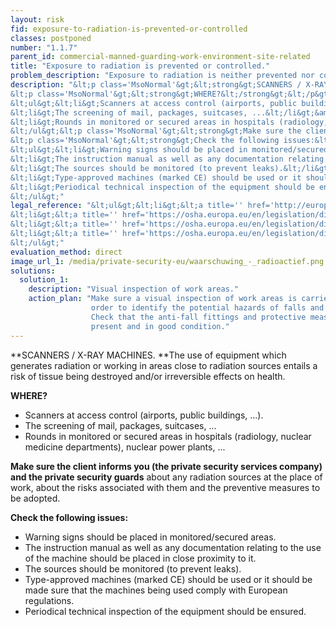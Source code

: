 ```yaml
---
layout: risk
fid: exposure-to-radiation-is-prevented-or-controlled
classes: postponed
number: "1.1.7"
parent_id: commercial-manned-guarding-work-environment-site-related
title: "Exposure to radiation is prevented or controlled."
problem_description: "Exposure to radiation is neither prevented nor controlled."
description: "&lt;p class='MsoNormal'&gt;&lt;strong&gt;SCANNERS / X-RAY MACHINES. &lt;/strong&gt;The use of equipment which generates radiation or working in areas close to radiation sources entails a risk of tissue being destroyed and/or irreversible effects on health.&lt;/p&gt;&amp;#13;
&lt;p class='MsoNormal'&gt;&lt;strong&gt;WHERE?&lt;/strong&gt;&lt;/p&gt;&amp;#13;
&lt;ul&gt;&lt;li&gt;Scanners at access control (airports, public buildings, ...).&lt;/li&gt;&amp;#13;
&lt;li&gt;The screening of mail, packages, suitcases, ...&lt;/li&gt;&amp;#13;
&lt;li&gt;Rounds in monitored or secured areas in hospitals (radiology, nuclear medicine departments), nuclear power plants, ...&lt;/li&gt;&amp;#13;
&lt;/ul&gt;&lt;p class='MsoNormal'&gt;&lt;strong&gt;Make sure the client informs you (the private security services company) and the private security guards&lt;/strong&gt; about any radiation sources at the place of work, about the risks associated with them and the preventive measures to be adopted.&lt;/p&gt;&amp;#13;
&lt;p class='MsoNormal'&gt;&lt;strong&gt;Check the following issues:&lt;/strong&gt;&lt;/p&gt;&amp;#13;
&lt;ul&gt;&lt;li&gt;Warning signs should be placed in monitored/secured areas.&lt;/li&gt;&amp;#13;
&lt;li&gt;The instruction manual as well as any documentation relating to the use of the machine should be placed in close proximity to it.&lt;/li&gt;&amp;#13;
&lt;li&gt;The sources should be monitored (to prevent leaks).&lt;/li&gt;&amp;#13;
&lt;li&gt;Type-approved machines (marked CE) should be used or it should be made sure that the machines being used comply with European regulations.&lt;/li&gt;&amp;#13;
&lt;li&gt;Periodical technical inspection of the equipment should be ensured.&lt;/li&gt;&amp;#13;
&lt;/ul&gt;"
legal_reference: "&lt;ul&gt;&lt;li&gt;&lt;a title='' href='http://europa.eu/legislation_summaries/employment_and_social_policy/health_hygiene_safety_at_work/c11113_en.htm' rel='nofollow' target='_blank'&gt;89/391/CEE Implementing measures to improve the health and safety of workers (framework directive).&lt;/a&gt;&lt;/li&gt;&amp;#13;
&lt;li&gt;&lt;a title='' href='https://osha.europa.eu/en/legislation/directives/workplaces-equipment-signs-personal-protective-equipment/osh-directives/2' rel='nofollow' target='_blank'&gt;89/654/EEC Directive on the minimum safety and health requirements for the workplace&lt;/a&gt;.&lt;/li&gt;&amp;#13;
&lt;li&gt;&lt;a title='' href='https://osha.europa.eu/en/legislation/directives/exposure-to-physical-hazards/osh-directives/73' rel='nofollow' target='_blank'&gt;96/29/Euratom Directive on ionizing radiation.&lt;/a&gt;&lt;/li&gt;&amp;#13;
&lt;li&gt;&lt;a title='' href='https://osha.europa.eu/en/legislation/directives/exposure-to-physical-hazards/osh-directives/directive-2004-40-ec-of-the-european-parliament-and-of-the-council' rel='nofollow' target='_blank'&gt;2004/40/EC Directive on electromagnetic fields and waves.&lt;/a&gt;&lt;/li&gt;&amp;#13;
&lt;/ul&gt;"
evaluation_method: direct
image_url_1: /media/private-security-eu/waarschuwing_-_radioactief.png
solutions:
  solution_1:
    description: "Visual inspection of work areas."
    action_plan: "Make sure a visual inspection of work areas is carried out in
                  order to identify the potential hazards of falls and slips.
                  Check that the anti-fall fittings and protective measures are
                  present and in good condition."
---
```

**SCANNERS / X-RAY MACHINES. **The use of equipment which generates radiation or working in areas close to radiation sources entails a risk of tissue being destroyed and/or irreversible effects on health.

**WHERE?**

  * Scanners at access control (airports, public buildings, ...).
  * The screening of mail, packages, suitcases, ...
  * Rounds in monitored or secured areas in hospitals (radiology, nuclear medicine departments), nuclear power plants, ...

**Make sure the client informs you (the private security services company) and the private security guards** about any radiation sources at the place of work, about the risks associated with them and the preventive measures to be adopted.

**Check the following issues:**

  * Warning signs should be placed in monitored/secured areas.
  * The instruction manual as well as any documentation relating to the use of the machine should be placed in close proximity to it.
  * The sources should be monitored (to prevent leaks).
  * Type-approved machines (marked CE) should be used or it should be made sure that the machines being used comply with European regulations.
  * Periodical technical inspection of the equipment should be ensured.


